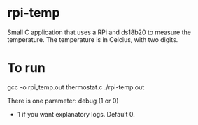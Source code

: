 # rpi-temp
Small C application that uses a RPi and ds18b20 to measure the temperature.
The temperature is in Celcius, with two digits.

# To run
gcc -o rpi_temp.out thermostat.c
./rpi-temp.out

There is one parameter: 
debug (1 or 0) 
  - 1 if you want explanatory logs. Default 0.
